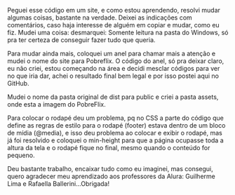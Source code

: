 Peguei esse código em um site, e como estou aprendendo, resolvi mudar algumas coisas, bastante na verdade. Deixei as indicações com comentários, caso haja interesse de alguém em copiar e mudar, como eu fiz.
Mudei uma coisa: desmarquei: Somente leitura na pasta do Windows, só pra ter certeza de conseguir fazer tudo que queria.

Para mudar ainda mais, coloquei um anel para chamar mais a atenção e mudei o nome do site para Pobreflix.
O código do anel, só pra deixar claro, eu não criei, estou começando na área e decidi mesclar códigos para ver no que iria dar, achei o resultado final bem legal e por isso postei aqui no GitHub.

Mudei o nome da pasta original de dist para public e criei a pasta assets, onde esta a imagem do PobreFlix.

Para colocar o rodapé deu um problema, pq no CSS a parte do código que define as regras de estilo para o rodapé (footer) estava dentro de um bloco de mídia (@media), e isso deu problema ao colocar e exibir o rodapé, mas já foi resolvido e coloquei o min-height para que a página ocupasse toda a altura da tela e o rodapé fique no final, mesmo quando o conteúdo for pequeno.

Deu bastante trabalho, encaixar tudo como eu imaginei, mas consegui, quero agradecer meu aprendizado aos professores da Alura: Guilherme Lima e Rafaella Ballerini...Obrigada!
